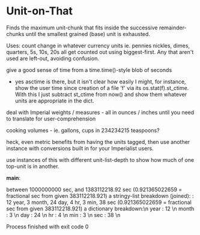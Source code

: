 Unit-on-That
============

Finds the maximum unit-chunk that fits inside the successive remainder-chunks 
until the smallest grained (base) unit is exhausted.

Uses: 
count change in whatever currency units 
ie. pennies nickles, dimes, quarters, 5s, 10s, 20s all get counted out
  using biggest-first. Any that aren't used are left-out, avoiding confusion.

give a good sense of time from a time.time()-style blob of seconds
  - yes asctime is there, but it isn't clear how easily I might,
  for instance, show the user time since creation of a file 'f' via 
  its os.stat(f).st_ctime.  With this I just subtract st_ctime from now()
  and show them whatever units are appropriate in the dict.

deal with Imperial weights / measures - all in ounces / inches 
  until you need to translate for user-comprehension

cooking volumes - ie. gallons, cups in 234234215 teaspoons?

heck, even metric benefits from having the units tagged,
then use another instance with conversions built in for your Imperialist
users.

use instances of this with different unit-list-depth to show how much of
  one top-unit is in another.

__main__:

between 1000000000 sec, and 1383112218.92 sec
(0.921365022659 = fractional sec from given 383112218.921)
a stringy-list breakdown (joined): 
 : 12 year, 3 month, 24 day, 4 hr, 3 min, 38 sec
(0.921365022659 = fractional sec from given 383112218.921)
a dictionary breakdown:\n
year       :    12 \n
month      :     3 \n
day        :    24 \n
hr         :     4 \n
min        :     3 \n
sec        :    38 \n

Process finished with exit code 0
